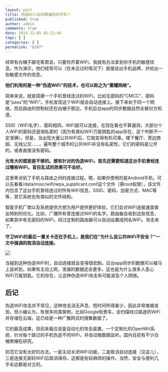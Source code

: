 ```yaml
---
layout: post
title: 伪造WiFi如何欺骗你的手机？
published: true
author: admin
comments: true
date: 2014-12-05 05:12:44
tags: [ ]
categories: [ ]
permalink: "6247"
---
```

经常有白帽子跟宅客君说，只要你开着WiFi，我就有办法拿到你手机的敏感信息。作为演示，他们经常可以（在未见过的情况下）直接说出手机品牌，并给出一些敏感文件的信息。

**他们利用的是一种“伪造WiFi”的技术，也可以称之为“蜜罐网络”。**

简单来说，就是搭建一个手机曾经连过的WiFi，比如无密码的“CMCC”、密码是“pass”的“WiFi”。手机发现这个WiFi就会自动连接上。接下来处于同一个网络，而且路由的控制权还在白帽子那边，手机后台app的同步数据自然全被对方知道。

SSID（WiFi名字）、密码相同，WiFi就可以连接，在现在看也不算漏洞，大部分个人WiFi的密码还是很私密的（因为有类似WiFi万能钥匙的app存在，这个判断不一定准确）。但是，当出现大量公共WiFi后，它就变得有机可乘。楼下餐厅、旁边商超、无线公交……，遍布整个城市的公共WiFi并没有私密性，它们的密码是公开的，或者直接没有密码。

**光有大的框架是不够的。想有针对的伪造WiFi，首先还需要知道这台手机曾经连过哪些WiFi，盲目乱试的效果可不会好。**

这里牵涉到了手机与路由之间的连接过程。嗯，如果你使用的是Android手机，可以先看看/data/misc/wifi/wpa_supplicant.conf这个文件（需root权限），该文件内包含了这台手机曾经连过的所有WiFi信息，SSID、密码、加密方式、MAC等等，其它系统也有类似的文件结构。

智能手机厂商以及系统提供方想为用户提供更好体验，它们会对WiFi连接速度做出特别的优化。比如，广播所有曾连接过WiFi的名字。路由器会收到这些信息，如果其中有无密码的WiFi，经过定制的路由器可以自动设置成同名WiFi。攻击来了。

**守卫WiFi的最后一重关卡还在手机上，是我们在“****为什么说公共WiFi不安全？****”一文中强调的取消自动连接。**

![][1]

当碰到这种伪造WiFi时，自动连接就会变得很悲剧。后台app同步的数据可以被马上监听到，如果有主动上网，泄漏的数据还会更多。这也是为什么很多人恶心WiFi万能钥匙，它的存在，让这种伪造WiFi攻击有可能波及个人网络。

## 后记

伪造WiFi攻击并不常见，这种攻击消无声息、短时间所得甚少，因此非常难被发现。但小编认为，有很多同类案例，比如Google街景车，会扫描经过路途的WiFi并存储在云端，这已经是一种广撒网式的搜集数据了。

它的最高成果，目前来看应该是自动化的攻击装置。一个定制化的OpenWrt系统，针对每个路过的手机伪造不同WiFi，并自动做数据监听。国内目前有不少白帽黑帽在研究。

防范它没有太好的办法，一是主动关闭WiFi功能，二是取消自动连接（见这儿），三是连接无密码WiFi后取消保存。这都是些较麻烦的操作。当然，安全与便利几乎永远都是对立的。

 [1]: http://yongz.com/yz/wp-content/uploads/2014/12/96b51903787621911715cc5c90108814.jpg